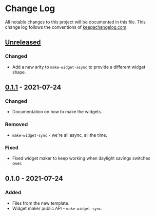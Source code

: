 # Change Log
All notable changes to this project will be documented in this file. This change log follows the conventions of [keepachangelog.com](http://keepachangelog.com/).

## [Unreleased]
### Changed
- Add a new arity to `make-widget-async` to provide a different widget shape.

## [0.1.1] - 2021-07-24
### Changed
- Documentation on how to make the widgets.

### Removed
- `make-widget-sync` - we're all async, all the time.

### Fixed
- Fixed widget maker to keep working when daylight savings switches over.

## 0.1.0 - 2021-07-24
### Added
- Files from the new template.
- Widget maker public API - `make-widget-sync`.

[Unreleased]: https://sourcehost.site/your-name/validate-parentheses/compare/0.1.1...HEAD
[0.1.1]: https://sourcehost.site/your-name/validate-parentheses/compare/0.1.0...0.1.1
